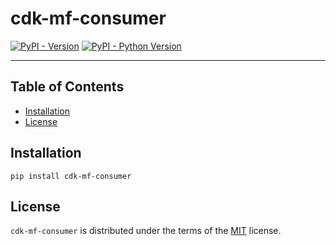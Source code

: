 # cdk-mf-consumer

[![PyPI - Version](https://img.shields.io/pypi/v/cdk-mf-consumer.svg)](https://pypi.org/project/cdk-mf-consumer)
[![PyPI - Python Version](https://img.shields.io/pypi/pyversions/cdk-mf-consumer.svg)](https://pypi.org/project/cdk-mf-consumer)

-----

## Table of Contents

- [Installation](#installation)
- [License](#license)

## Installation

```console
pip install cdk-mf-consumer
```

## License

`cdk-mf-consumer` is distributed under the terms of the [MIT](https://spdx.org/licenses/MIT.html) license.
